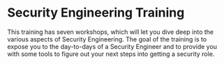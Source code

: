 # Security Engineering Training

This training has seven workshops, which will let you dive deep into the various aspects of Security Engineering.  The goal of the training is to expose you to the day-to-days of a Security Engineer and to provide you with some tools to figure out your next steps into getting a security role.


